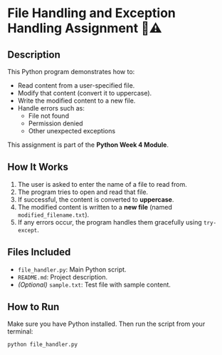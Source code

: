 # File Handling and Exception Handling Assignment 📂⚠️

## Description

This Python program demonstrates how to:
- Read content from a user-specified file.
- Modify that content (convert it to uppercase).
- Write the modified content to a new file.
- Handle errors such as:
  - File not found
  - Permission denied
  - Other unexpected exceptions

This assignment is part of the **Python Week 4 Module**.

## How It Works

1. The user is asked to enter the name of a file to read from.
2. The program tries to open and read that file.
3. If successful, the content is converted to **uppercase**.
4. The modified content is written to a **new file** (named `modified_filename.txt`).
5. If any errors occur, the program handles them gracefully using `try-except`.

## Files Included

- `file_handler.py`: Main Python script.
- `README.md`: Project description.
- *(Optional)* `sample.txt`: Test file with sample content.

## How to Run

Make sure you have Python installed. Then run the script from your terminal:

```bash
python file_handler.py
